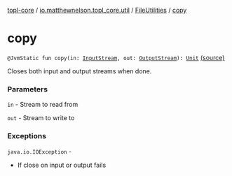 [topl-core](../../index.md) / [io.matthewnelson.topl_core.util](../index.md) / [FileUtilities](index.md) / [copy](./copy.md)

# copy

`@JvmStatic fun copy(in: `[`InputStream`](https://docs.oracle.com/javase/6/docs/api/java/io/InputStream.html)`, out: `[`OutputStream`](https://docs.oracle.com/javase/6/docs/api/java/io/OutputStream.html)`): `[`Unit`](https://kotlinlang.org/api/latest/jvm/stdlib/kotlin/-unit/index.html) [(source)](https://github.com/05nelsonm/TorOnionProxyLibrary-Android/blob/master/topl-core/src/main/java/io/matthewnelson/topl_core/util/FileUtilities.kt#L178)

Closes both input and output streams when done.

### Parameters

`in` - Stream to read from

`out` - Stream to write to

### Exceptions

`java.io.IOException` -
* If close on input or output fails
